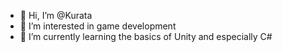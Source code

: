 - 👋 Hi, I’m @Kurata
- 👀 I’m interested in game development
- 🌱 I’m currently learning the basics of Unity and especially C#

<!---
Kurata-git/Kurata-git is a ✨ special ✨ repository because its `README.md` (this file) appears on your GitHub profile.
You can click the Preview link to take a look at your changes.
--->
